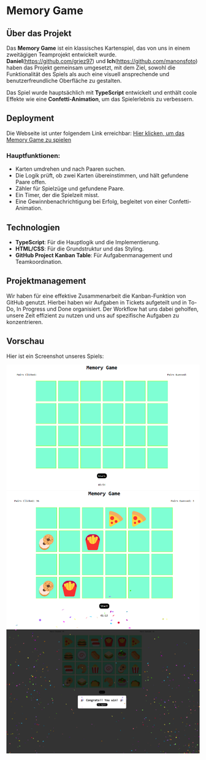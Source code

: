 # Memory Game

## Über das Projekt

Das **Memory Game** ist ein klassisches Kartenspiel, das von uns in einem zweitägigen Teamprojekt entwickelt wurde. **Daniel**(https://github.com/griez97) und **Ich**(https://github.com/manonsfoto) haben das Projekt gemeinsam umgesetzt, mit dem Ziel, sowohl die Funktionalität des Spiels als auch eine visuell ansprechende und benutzerfreundliche Oberfläche zu gestalten.

Das Spiel wurde hauptsächlich mit **TypeScript** entwickelt und enthält coole Effekte wie eine **Confetti-Animation**, um das Spielerlebnis zu verbessern.

## Deployment

Die Webseite ist unter folgendem Link erreichbar:
[Hier klicken, um das Memory Game zu spielen](#https://memorygamewithconfetti.netlify.app/)

### Hauptfunktionen:

- Karten umdrehen und nach Paaren suchen.
- Die Logik prüft, ob zwei Karten übereinstimmen, und hält gefundene Paare offen.
- Zähler für Spielzüge und gefundene Paare.
- Ein Timer, der die Spielzeit misst.
- Eine Gewinnbenachrichtigung bei Erfolg, begleitet von einer Confetti-Animation.

## Technologien

- **TypeScript**: Für die Hauptlogik und die Implementierung.
- **HTML/CSS**: Für die Grundstruktur und das Styling.
- **GitHub Project Kanban Table**: Für Aufgabenmanagement und Teamkoordination.

## Projektmanagement

Wir haben für eine effektive Zusammenarbeit die Kanban-Funktion von GitHub genutzt. Hierbei haben wir Aufgaben in Tickets aufgeteilt und in To-Do, In Progress und Done organisiert. Der Workflow hat uns dabei geholfen, unsere Zeit effizient zu nutzen und uns auf spezifische Aufgaben zu konzentrieren.

## Vorschau

Hier ist ein Screenshot unseres Spiels:

![Memory Game Screenshot](./src/img/start.png)
![Memory Game Screenshot](./src/img/matchingConfetti.png)
![Memory Game Screenshot](./src//img/winthegame.png)
